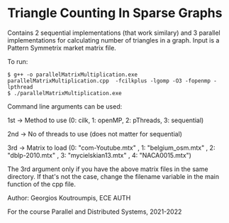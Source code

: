 # Triangle Counting In Sparse Graphs

Contains 2 sequential implementations (that work similary) and 3 parallel implementations for calculating number of triangles in a graph.
Input is a Pattern Symmetrix market matrix file.

To run:
```
$ g++ -o parallelMatrixMultiplication.exe parallelMatrixMultiplication.cpp  -fcilkplus -lgomp -O3 -fopenmp -lpthread
$ ./parallelMatrixMultiplication.exe
```
Command line arguments can be used:

1st -> Method to use (0: cilk, 1: openMP, 2: pThreads, 3: sequential)

2nd -> No of threads to use (does not matter for sequential)

3rd -> Matrix to load	(0: "com-Youtube.mtx" , 1: "belgium_osm.mtx" , 2: "dblp-2010.mtx" , 3: "mycielskian13.mtx" , 4: "NACA0015.mtx")

The 3rd argument only if you have the above matrix files in the same directory. If that's not the case, change the filename variable in the main function of the cpp file.

Author: Georgios Koutroumpis, ECE AUTH

For the course Parallel and Distributed Systems, 2021-2022
